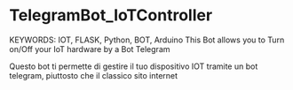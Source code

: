 # TelegramBot_IoTController
KEYWORDS: IOT, FLASK, Python, BOT, Arduino
This Bot allows you to Turn on/Off your IoT hardware by a Bot Telegram

Questo bot ti permette di gestire il tuo dispositivo IOT tramite un bot telegram, piuttosto che il classico sito internet 
